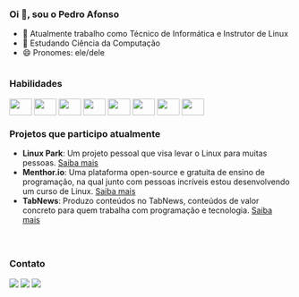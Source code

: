 ### Oi 👋, sou o Pedro Afonso
- 🔭 Atualmente trabalho como Técnico de Informática e Instrutor de Linux
- 🌱 Estudando Ciência da Computação
- 😄 Pronomes: ele/dele
<div style="display: inline-block;">
  <h3>Habilidades</h3>
  <img align="center" height="30" width="40" src="https://cdn.jsdelivr.net/gh/devicons/devicon/icons/linux/linux-original.svg"/>
  <img align="center" height="30" width="40" src="https://cdn.jsdelivr.net/gh/devicons/devicon/icons/docker/docker-original.svg"/>
  <img align="center" height="30" width="40" src="https://cdn.jsdelivr.net/gh/devicons/devicon/icons/html5/html5-original.svg"/>
  <img align="center" height="30" width="40" src="https://cdn.jsdelivr.net/gh/devicons/devicon/icons/css3/css3-original.svg"/>
  <img align="center" height="30" width="40" src="https://cdn.jsdelivr.net/gh/devicons/devicon/icons/bootstrap/bootstrap-original.svg"/>
  <img align="center" height="30" width="40" src="https://cdn.jsdelivr.net/gh/devicons/devicon/icons/tailwindcss/tailwindcss-plain.svg"/>
  <img align="center" height="30" width="40" src="https://cdn.jsdelivr.net/gh/devicons/devicon/icons/javascript/javascript-original.svg"/>
  <img align="center" height="30" width="40" src="https://cdn.jsdelivr.net/gh/devicons/devicon/icons/wordpress/wordpress-original.svg"/>
</div>

### Projetos que participo atualmente
- __Linux Park__: Um projeto pessoal que visa levar o Linux para muitas pessoas. [Saiba mais](https://www.tabnews.com.br/pedromclaro/welcome-to-linux-park)
- __Menthor.io__: Uma plataforma open-source e gratuita de ensino de programação, na qual junto com pessoas incríveis estou desenvolvendo um curso de Linux. [Saiba mais](https://menthor.io)
- __TabNews__: Produzo conteúdos no TabNews, conteúdos de valor concreto para quem trabalha com programação e tecnologia. [Saiba mais](https://www.tabnews.com.br/pedromclaro)

 <br>

##

### Contato
<a href= "https://www.linkedin.com/in/pedroafonsomclaro"><img src="https://img.shields.io/badge/LinkedIn-0077B5?style=for-the-badge&logo=linkedin&logoColor=white"></a>
<a href= "mailto:1p3dro4fons0@gmail.com"><img src= "https://img.shields.io/badge/Gmail-D14836?style=for-the-badge&logo=gmail&logoColor=white"></a>
<a href= "https://api.whatsapp.com/send?phone=5535991877339"><img src= "https://img.shields.io/badge/WhatsApp-25D366?style=for-the-badge&logo=whatsapp&logoColor=white"></a>

